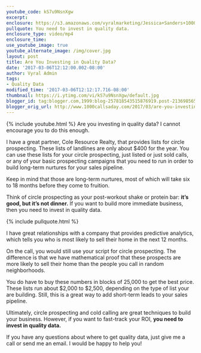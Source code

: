 ```yaml
---
youtube_code: kS7u9NsnXgw
excerpt:
enclosure: https://s3.amazonaws.com/vyralmarketing/Jessica+Sanders+1000CallsADay/1000+Calls+A+Day+Fast-track+your+short-term+business+results.mp4
pullquote: You need to invest in quality data.
enclosure_type: video/mp4
enclosure_time:
use_youtube_image: true
youtube_alternate_image: /img/cover.jpg
layout: post
title: Are You Investing in Quality Data?
date: '2017-03-06T12:12:00.002-08:00'
author: Vyral Admin
tags:
- Quality Data
modified_time: '2017-03-06T12:12:17.716-08:00'
thumbnail: https://i.ytimg.com/vi/kS7u9NsnXgw/default.jpg
blogger_id: tag:blogger.com,1999:blog-257818543515876919.post-2136985651899538537
blogger_orig_url: http://www.1000callsaday.com/2017/03/are-you-investing-in-quality-data.html
---
```

{% include youtube.html %}
Are you investing in quality data? I cannot encourage you to do this enough.

 I have a great partner, Cole Resource Realty, that provides lists for circle prospecting. These lists of landlines are only about $400 for the year. You can use these lists for your circle prospecting, just listed or just sold calls, or any of your basic prospecting campaigns that you need to run in order to build long-term nurtures for your sales pipeline.

 Keep in mind that those are long-term nurtures, most of which will take six to 18 months before they come to fruition.

 Think of circle prospecting as your post-workout shake or protein bar: **it’s good, but it’s not dinner.** If you want to build more immediate business, then you need to invest in quality data.

{% include pullquote.html %}

 I have great relationships with a company that provides predictive analytics, which tells you who is most likely to sell their home in the next 12 months.

 On the call, you would still use your script for circle prospecting. The difference is that we have mathematical proof that these prospects are more likely to sell their home than the people you call in random neighborhoods.

 You do have to buy these numbers in blocks of 25,000 to get the best price. These lists run about $2,000 to $2,500, depending on the type of list your are building. Still, this is a great way to add short-term leads to your sales pipeline.

 Ultimately, circle prospecting and cold calling are great techniques to build your business. However, if you want to fast-track your ROI, **you need to invest in quality data.**

 If you have any questions about where to get quality data, just give me a call or send me an email. I would be happy to help you!
